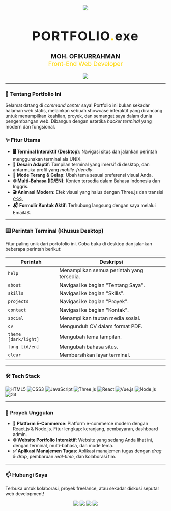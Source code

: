 <p align="center">
  <img src="https://img.shields.io/badge/STATUS-SEMPURNA-brightgreen?style=for-the-badge">
</p>

<h1 align="center" style="font-weight:bold; font-size:2.5rem; letter-spacing: 2px;">
  PORTFOLIO<span style="color:#FFD600;">.</span>exe
</h1>

<p align="center" style="font-size:1.2rem;">
  <b>MOH. OFIKURRAHMAN</b><br/>
  <span style="color:#FFD600;">Front-End Web Developer</span>
</p>

<p align="center">
  <img src="https://readme-typing-svg.demolab.com?font=Consolas&size=22&pause=1000&color=00FF00&center=true&vCenter=true&width=600&lines=Selamat+datang+di+portfolio.exe;Saya+MOH.+OFIKURRAHMAN;Seorang+Front-End+Web+Developer;Ketik+'help'+di+terminal+(tampilan+desktop)"/>
</p>

---

### 🚀 **Tentang Portfolio Ini**

Selamat datang di _command center_ saya! Portfolio ini bukan sekadar halaman web statis, melainkan sebuah showcase interaktif yang dirancang untuk menampilkan keahlian, proyek, dan semangat saya dalam dunia pengembangan web. Dibangun dengan estetika _hacker terminal_ yang modern dan fungsional.

### ✨ **Fitur Utama**

- **🖥️ Terminal Interaktif (Desktop)**: Navigasi situs dan jalankan perintah menggunakan terminal ala UNIX.
- **📱 Desain Adaptif**: Tampilan terminal yang imersif di desktop, dan antarmuka profil yang _mobile-friendly_.
- **🎨 Mode Terang & Gelap**: Ubah tema sesuai preferensi visual Anda.
- **🌐 Multi-Bahasa (ID/EN)**: Konten tersedia dalam Bahasa Indonesia dan Inggris.
- **🎬 Animasi Modern**: Efek visual yang halus dengan Three.js dan transisi CSS.
- **📬 Formulir Kontak Aktif**: Terhubung langsung dengan saya melalui EmailJS.

---

### ⌨️ **Perintah Terminal (Khusus Desktop)**

Fitur paling unik dari portofolio ini. Coba buka di desktop dan jalankan beberapa perintah berikut:

| Perintah             | Deskripsi                                 |
| -------------------- | ----------------------------------------- |
| `help`               | Menampilkan semua perintah yang tersedia. |
| `about`              | Navigasi ke bagian "Tentang Saya".        |
| `skills`             | Navigasi ke bagian "Skills".              |
| `projects`           | Navigasi ke bagian "Proyek".              |
| `contact`            | Navigasi ke bagian "Kontak".              |
| `social`             | Menampilkan tautan media sosial.          |
| `cv`                 | Mengunduh CV dalam format PDF.            |
| `theme [dark/light]` | Mengubah tema tampilan.                   |
| `lang [id/en]`       | Mengubah bahasa situs.                    |
| `clear`              | Membersihkan layar terminal.              |

---

### 🛠️ **Tech Stack**

![HTML5](https://img.shields.io/badge/HTML5-E34F26?style=for-the-badge&logo=html5&logoColor=fff)
![CSS3](https://img.shields.io/badge/CSS3-1572B6?style=for-the-badge&logo=css3&logoColor=fff)
![JavaScript](https://img.shields.io/badge/JavaScript-F7DF1E?style=for-the-badge&logo=javascript&logoColor=222)
![Three.js](https://img.shields.io/badge/Three.js-000000?style=for-the-badge&logo=three.js&logoColor=fff)
![React](https://img.shields.io/badge/React-20232A?style=for-the-badge&logo=react&logoColor=61DAFB)
![Vue.js](https://img.shields.io/badge/Vue.js-35495E?style=for-the-badge&logo=vue.js&logoColor=4FC08D)
![Node.js](https://img.shields.io/badge/Node.js-339933?style=for-the-badge&logo=nodedotjs&logoColor=fff)
![Git](https://img.shields.io/badge/Git-F05032?style=for-the-badge&logo=git&logoColor=fff)

---

### 🌟 **Proyek Unggulan**

- **🛒 Platform E-Commerce**: Platform e-commerce modern dengan React.js & Node.js. Fitur lengkap: keranjang, pembayaran, dashboard admin.
- **🌐 Website Portfolio Interaktif**: Website yang sedang Anda lihat ini, dengan terminal, multi-bahasa, dan mode tema.
- **✅ Aplikasi Manajemen Tugas**: Aplikasi manajemen tugas dengan _drag & drop_, pembaruan _real-time_, dan kolaborasi tim.

---

### 📫 **Hubungi Saya**

Terbuka untuk kolaborasi, proyek freelance, atau sekadar diskusi seputar web development!

<p align="center">
  <a href="mailto:ofikurxyz@gmail.com"><img src="https://img.shields.io/badge/Email-D14836?style=flat-square&logo=gmail&logoColor=fff"/></a>
  <a href="https://github.com/ofikur"><img src="https://img.shields.io/badge/GitHub-181717?style=flat-square&logo=github&logoColor=fff"/></a>
  <a href="https://linkedin.com/in/ofikur"><img src="https://img.shields.io/badge/LinkedIn-0077B5?style=flat-square&logo=linkedin&logoColor=fff"/></a>
  <a href="https://instagram.com/ofikurr"><img src="https://img.shields.io/badge/Instagram-E4405F?style=flat-square&logo=instagram&logoColor=fff"/></a>
</p>
